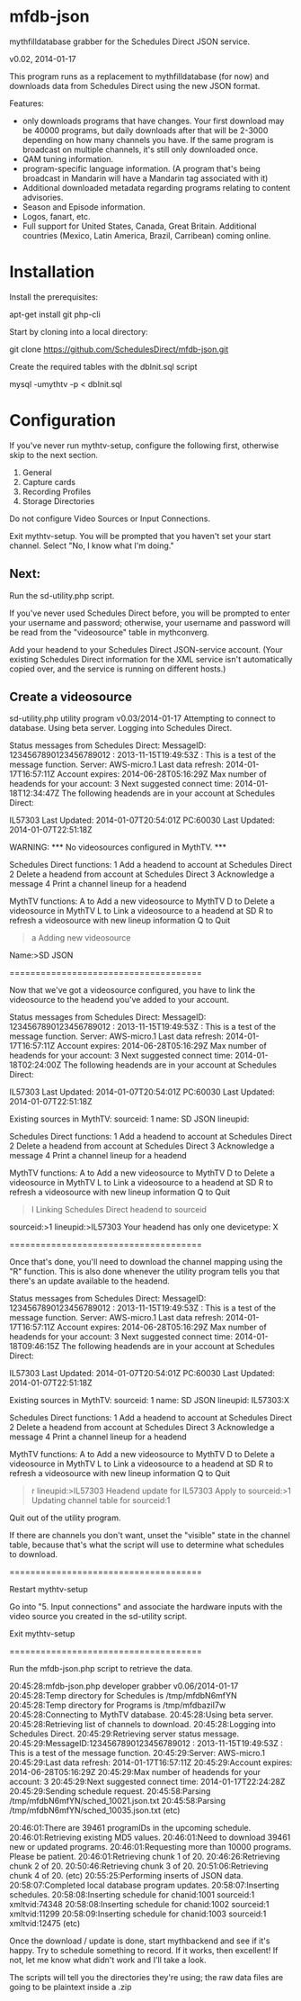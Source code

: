 mfdb-json
=========

mythfilldatabase grabber for the Schedules Direct JSON service.

v0.02, 2014-01-17

This program runs as a replacement to mythfilldatabase (for now) and
downloads data from Schedules Direct using the new JSON format.

Features:

- only downloads programs that have changes. Your first download may be
  40000 programs, but daily downloads after that will be 2-3000 depending on
  how many channels you have.  If the same program is broadcast on multiple
  channels, it's still only downloaded once.
- QAM tuning information.
- program-specific language information. (A program that's being broadcast
  in Mandarin will have a Mandarin tag associated with it)
- Additional downloaded metadata regarding programs relating to content advisories.
- Season and Episode information.
- Logos, fanart, etc.
- Full support for United States, Canada, Great Britain. Additional
  countries (Mexico, Latin America, Brazil, Carribean) coming online.

Installation
============
Install the prerequisites:

apt-get install git php-cli 

Start by cloning into a local directory:

git clone https://github.com/SchedulesDirect/mfdb-json.git

Create the required tables with the dbInit.sql script

mysql -umythtv -p < dbInit.sql

Configuration
=============
If you've never run mythtv-setup, configure the following first, otherwise
skip to the next section.

1. General
2. Capture cards
3. Recording Profiles
7. Storage Directories

Do not configure Video Sources or Input Connections.

Exit mythtv-setup. You will be prompted that you haven't set your start
channel.  Select "No, I know what I'm doing."

Next:
-----
Run the sd-utility.php script.

If you've never used Schedules Direct before, you will be prompted to enter
your username and password; otherwise, your username and password will be
read from the "videosource" table in mythconverg.

Add your headend to your Schedules Direct JSON-service account.  (Your
existing Schedules Direct information for the XML service isn't
automatically copied over, and the service is running on different hosts.)

Create a videosource
--------------------

sd-utility.php utility program v0.03/2014-01-17
Attempting to connect to database.
Using beta server.
Logging into Schedules Direct.

Status messages from Schedules Direct:
MessageID: 1234567890123456789012 : 2013-11-15T19:49:53Z : This is a test of the message function.
Server: AWS-micro.1
Last data refresh: 2014-01-17T16:57:11Z
Account expires: 2014-06-28T05:16:29Z
Max number of headends for your account: 3
Next suggested connect time: 2014-01-18T12:34:47Z
The following headends are in your account at Schedules Direct:

IL57303  Last Updated: 2014-01-07T20:54:01Z
PC:60030         Last Updated: 2014-01-07T22:51:18Z

WARNING: *** No videosources configured in MythTV. ***

Schedules Direct functions:
1 Add a headend to account at Schedules Direct
2 Delete a headend from account at Schedules Direct
3 Acknowledge a message
4 Print a channel lineup for a headend

MythTV functions:
A to Add a new videosource to MythTV
D to Delete a videosource in MythTV
L to Link a videosource to a headend at SD
R to refresh a videosource with new lineup information
Q to Quit
>a
Adding new videosource

Name:>SD JSON

=====================================

Now that we've got a videosource configured, you have to link the
videosource to the headend you've added to your account.

Status messages from Schedules Direct:
MessageID: 1234567890123456789012 : 2013-11-15T19:49:53Z : This is a test of the message function.
Server: AWS-micro.1
Last data refresh: 2014-01-17T16:57:11Z
Account expires: 2014-06-28T05:16:29Z
Max number of headends for your account: 3
Next suggested connect time: 2014-01-18T02:24:00Z
The following headends are in your account at Schedules Direct:

IL57303  Last Updated: 2014-01-07T20:54:01Z
PC:60030         Last Updated: 2014-01-07T22:51:18Z

Existing sources in MythTV:
sourceid: 1     name: SD JSON   lineupid:

Schedules Direct functions:
1 Add a headend to account at Schedules Direct
2 Delete a headend from account at Schedules Direct
3 Acknowledge a message
4 Print a channel lineup for a headend

MythTV functions:
A to Add a new videosource to MythTV
D to Delete a videosource in MythTV
L to Link a videosource to a headend at SD
R to refresh a videosource with new lineup information
Q to Quit
>l
Linking Schedules Direct headend to sourceid

sourceid:>1
lineupid:>IL57303
Your headend has only one devicetype: X

=====================================

Once that's done, you'll need to download the channel mapping using the "R"
function.  This is also done whenever the utility program tells you that
there's an update available to the headend.

Status messages from Schedules Direct:
MessageID: 1234567890123456789012 : 2013-11-15T19:49:53Z : This is a test of the message function.
Server: AWS-micro.1
Last data refresh: 2014-01-17T16:57:11Z
Account expires: 2014-06-28T05:16:29Z
Max number of headends for your account: 3
Next suggested connect time: 2014-01-18T09:46:15Z
The following headends are in your account at Schedules Direct:

IL57303  Last Updated: 2014-01-07T20:54:01Z
PC:60030         Last Updated: 2014-01-07T22:51:18Z

Existing sources in MythTV:
sourceid: 1     name: SD JSON   lineupid: IL57303:X

Schedules Direct functions:
1 Add a headend to account at Schedules Direct
2 Delete a headend from account at Schedules Direct
3 Acknowledge a message
4 Print a channel lineup for a headend

MythTV functions:
A to Add a new videosource to MythTV
D to Delete a videosource in MythTV
L to Link a videosource to a headend at SD
R to refresh a videosource with new lineup information
Q to Quit
>r
lineupid:>IL57303
Headend update for IL57303
Apply to sourceid:>1
Updating channel table for sourceid:1

Quit out of the utility program.

If there are channels you don't want, unset the "visible" state in the
channel table, because that's what the script will use to determine what
schedules to download.

=====================================

Restart mythtv-setup

Go into "5. Input connections" and associate the hardware inputs with the
video source you created in the sd-utility script.

Exit mythtv-setup

=====================================


Run the mfdb-json.php script to retrieve the data.

20:45:28:mfdb-json.php developer grabber v0.06/2014-01-17
20:45:28:Temp directory for Schedules is /tmp/mfdbN6mfYN
20:45:28:Temp directory for Programs is /tmp/mfdbaziI7w
20:45:28:Connecting to MythTV database.
20:45:28:Using beta server.
20:45:28:Retrieving list of channels to download.
20:45:28:Logging into Schedules Direct.
20:45:29:Retrieving server status message.
20:45:29:MessageID:1234567890123456789012 : 2013-11-15T19:49:53Z : This is a test of the message function.
20:45:29:Server: AWS-micro.1
20:45:29:Last data refresh: 2014-01-17T16:57:11Z
20:45:29:Account expires: 2014-06-28T05:16:29Z
20:45:29:Max number of headends for your account: 3
20:45:29:Next suggested connect time: 2014-01-17T22:24:28Z
20:45:29:Sending schedule request.
20:45:58:Parsing /tmp/mfdbN6mfYN/sched_10021.json.txt
20:45:58:Parsing /tmp/mfdbN6mfYN/sched_10035.json.txt
(etc)

20:46:01:There are 39461 programIDs in the upcoming schedule.
20:46:01:Retrieving existing MD5 values.
20:46:01:Need to download 39461 new or updated programs.
20:46:01:Requesting more than 10000 programs. Please be patient.
20:46:01:Retrieving chunk 1 of 20.
20:46:26:Retrieving chunk 2 of 20.
20:50:46:Retrieving chunk 3 of 20.
20:51:06:Retrieving chunk 4 of 20.
(etc)
20:55:25:Performing inserts of JSON data.
20:58:07:Completed local database program updates.
20:58:07:Inserting schedules.
20:58:08:Inserting schedule for chanid:1001 sourceid:1 xmltvid:74348
20:58:08:Inserting schedule for chanid:1002 sourceid:1 xmltvid:11299
20:58:09:Inserting schedule for chanid:1003 sourceid:1 xmltvid:12475
(etc)

Once the download / update is done, start mythbackend and see if it's happy. 
Try to schedule something to record.  If it works, then excellent!  If not,
let me know what didn't work and I'll take a look.

The scripts will tell you the directories they're using; the raw data files
are going to be plaintext inside a .zip

